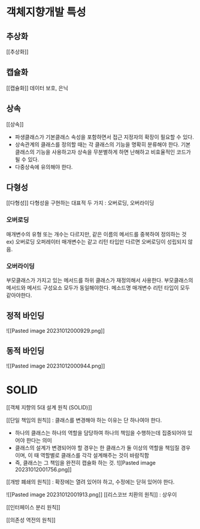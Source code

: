 # 객체지향개발 특성
## 추상화
[[추상화]]
## 캡슐화
[[캡슐화]]
데이터 보호, 은닉 
## 상속
[[상속]]
- 파생클래스가 기본클래스 속성을 포함하면서 접근 지정자의 확장이 필요할 수 있다.
- 상속관계의 클래스를 정의할 때는 각 클래스의 기능을 명확히 분류해야 한다. 기본 클래스의 기능을 사용하고자 상속을 무분별하게 하면 난해하고 비효율적인 코드가 될 수 있다.
- 다중상속에 유의해야 한다.
## 다형성
[[다형성]]
다형성을 구현하는 대표적 두 가지 : 오버로딩, 오버라이딩
### 오버로딩
매개변수의 유형 또는 개수는 다르지만, 같은 이름의 메서드를 중복하여 정의하는 것
ex) 오버로딩 오퍼레이터
매개변수는 같고 리턴 타입만 다르면 오버로딩이 성립되지 않음.
### 오버라이딩
부모클래스가 가지고 있는 메서드를 하위 클래스가 재정의해서 사용한다.
부모클래스의 메서드와 메서드 구성요소 모두가 동일해야한다.
메소드명 매개변수 리턴 타입이 모두 같아야한다.

## 정적 바인딩
![[Pasted image 20231012000929.png]]
## 동적 바인딩
![[Pasted image 20231012000944.png]]
# SOLID
[[객체 지향의 5대 설계 원칙 (SOLID)]]

[[단일 책임의 원칙]] : 클래스를 변경해야 하는 이유는 단 하나여야 한다.
- 하나의 클래스는 하나의 역할을 담당하여 하나의 책임을 수행하는데 집중되어야 있어야 한다는 의미
- 클래스의 설계가 변경되어야 할 경우는 한 클래스가 둘 이상의 역할을 책임질 경우이며, 이 때 역할별로 클래스를 각각 설계해주는 것이 바람직함
- 즉, 클래스는 그 책임을 완전히 캡슐화 하는 것.
![[Pasted image 20231012001756.png]]

[[개방 폐쇄의 원칙]] : 확장에는 열려 있어야 하고, 수정에는 닫혀 있어야 한다.

![[Pasted image 20231012001913.png]]
[[리스코브 치환의 원칙]] : 상우이

[[인터페이스 분리 원칙]]

[[의존성 역전의 원칙]]
